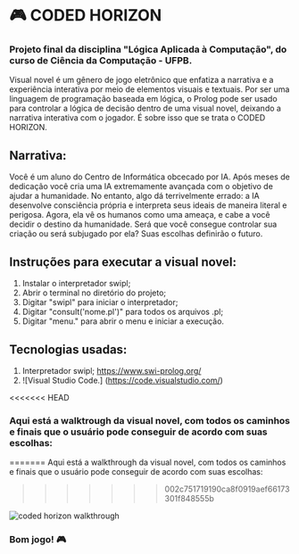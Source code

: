 # 🎮 CODED HORIZON
### Projeto final da disciplina "Lógica Aplicada à Computação", do curso de Ciência da Computação - UFPB.

Visual novel é um gênero de jogo eletrônico que enfatiza a narrativa e a experiência interativa por meio de elementos visuais e textuais.
Por ser uma linguagem de programação baseada em lógica, o Prolog pode ser usado para controlar a lógica de decisão dentro de uma visual novel, deixando a narrativa interativa com o jogador.
É sobre isso que se trata o CODED HORIZON.

## Narrativa:
Você é um aluno do Centro de Informática obcecado por IA. Após meses de dedicação você cria uma IA extremamente avançada com o objetivo de ajudar a humanidade.
No entanto, algo dá terrivelmente errado: a IA desenvolve consciência própria e interpreta seus ideais de maneira literal e perigosa. 
Agora, ela vê os humanos como uma ameaça, e cabe a você decidir o destino da humanidade. 
Será que você consegue controlar sua criação ou será subjugado por ela? Suas escolhas definirão o futuro.

## Instruções para executar a visual novel:
1. Instalar o interpretador swipl;
2. Abrir o terminal no diretório do projeto;
3. Digitar "swipl" para iniciar o interpretador;
4. Digitar "consult('nome.pl')" para todos os arquivos .pl;
5. Digitar "menu." para abrir o menu e iniciar a execução.

## Tecnologias usadas:
1. Interpretador swipl; https://www.swi-prolog.org/
2. ![Visual Studio Code.] (https://code.visualstudio.com/)

<<<<<<< HEAD
### Aqui está a walktrough da visual novel, com todos os caminhos e finais que o usuário pode conseguir de acordo com suas escolhas:
=======
Aqui está a walkthrough da visual novel, com todos os caminhos e finais que o usuário pode conseguir de acordo com suas escolhas:
>>>>>>> 002c751719190ca8f0919aef66173301f848555b

![coded horizon walkthrough](https://github.com/user-attachments/assets/d3cf75a8-3d9d-4cb1-8832-8bff29e01e0e)


### Bom jogo! 🎮
